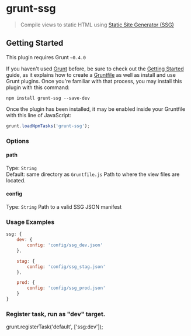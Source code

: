 # grunt-ssg

> Compile views to static HTML using [Static Site Generator (SSG)](https://github.com/Feedient/Static-site-generator)



## Getting Started
This plugin requires Grunt `~0.4.0`

If you haven't used [Grunt](http://gruntjs.com/) before, be sure to check out the [Getting Started](http://gruntjs.com/getting-started) guide, as it explains how to create a [Gruntfile](http://gruntjs.com/sample-gruntfile) as well as install and use Grunt plugins. Once you're familiar with that process, you may install this plugin with this command:

```shell
npm install grunt-ssg --save-dev
```

Once the plugin has been installed, it may be enabled inside your Gruntfile with this line of JavaScript:

```js
grunt.loadNpmTasks('grunt-ssg');
```

### Options

#### path
Type: `String`  
Default: same directory as `Gruntfile.js`
Path to where the view files are located.

#### config
Type: `String`
Path to a valid SSG JSON manifest

### Usage Examples
```js
ssg: {
	dev: {
		config: 'config/ssg_dev.json'			
	},

	stag: {
		config: 'config/ssg_stag.json'
	},

	prod: {
		config: 'config/ssg_prod.json'			
	}
}
```

### Register task, run as "dev" target.
grunt.registerTask('default', ['ssg:dev']);
